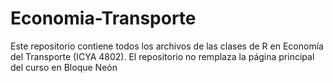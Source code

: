 # Economia-Transporte
Este repositorio contiene todos los archivos de las clases de R en Economía del Transporte (ICYA 4802). El repositorio no remplaza la página principal del curso en Bloque Neón

